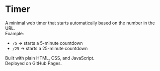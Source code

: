 # Timer

A minimal web timer that starts automatically based on the number in the URL.  
Example:  
- `/5` → starts a 5-minute countdown  
- `/25` → starts a 25-minute countdown  

Built with plain HTML, CSS, and JavaScript.  
Deployed on GitHub Pages.  
